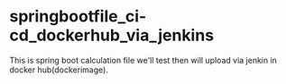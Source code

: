 # springbootfile_ci-cd_dockerhub_via_jenkins
This is spring boot calculation file we'll test then will upload via jenkin in docker hub(dockerimage).

